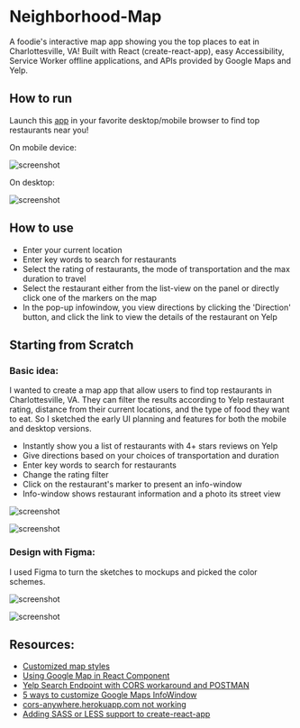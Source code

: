 # Neighborhood-Map

A foodie's interactive map app showing you the top places to eat in Charlottesville, VA! Built with React (create-react-app), easy Accessibility, Service Worker offline applications, and APIs provided by Google Maps and Yelp.

## How to run
Launch this [app](https://momothepikachu.github.io/Neighborhood-Map/) in your favorite desktop/mobile browser to find top restaurants near you!

On mobile device:

![screenshot](foodie.gif)

On desktop:

![screenshot](desktopfoodie.gif)
  
## How to use

 - Enter your current location
 - Enter key words to search for restaurants
 - Select the rating of restaurants, the mode of transportation and the max duration to travel
 - Select the restaurant either from the list-view on the panel or directly click one of the markers on the map
 - In the pop-up infowindow, you view directions by clicking the 'Direction' button, and click the link to view the details of the restaurant on Yelp

## Starting from Scratch
### Basic idea: 
I wanted to create a map app that allow users to find top restaurants in Charlottesville, VA. They can filter the results according to Yelp restaurant rating, distance from their current locations, and the type of food they want to eat. So I sketched the early UI planning and features for both the mobile and desktop versions.

 - Instantly show you a list of restaurants with 4+ stars reviews on Yelp
 - Give directions based on your choices of transportation and duration
 - Enter key words to search for restaurants 
 - Change the rating filter
 - Click on the restaurant's marker to present an info-window
 - Info-window shows restaurant information and a photo its street view
 
![screenshot](desktop_sketch.PNG)

![screenshot](mobile_sketch.PNG)

### Design with Figma:
I used Figma to turn the sketches to mockups and picked the color schemes.

![screenshot](Desktop_design.PNG)

![screenshot](Mobile_design.PNG)

## Resources:
 - [Customized map styles](https://snazzymaps.com/)
 - [Using Google Map in React Component](https://stackoverflow.com/questions/48493960/using-google-map-in-react-component)
 - [Yelp Search Endpoint with CORS workaround and POSTMAN](https://www.youtube.com/watch?v=0Sy14hX8T-A&list=LLfuPeGEzj_Y5SBiFTHkFyKg&index=2&t=0s)
 - [5 ways to customize Google Maps InfoWindow](http://en.marnoto.com/2014/09/5-formas-de-personalizar-infowindow.html)
 - [cors-anywhere.herokuapp.com not working](https://stackoverflow.com/questions/47076743/cors-anywhere-herokuapp-com-not-working)
 - [Adding SASS or LESS support to create-react-app](https://medium.com/@giordano.cardillo/adding-sass-or-less-support-to-create-react-app-38cbe6c370ce)
